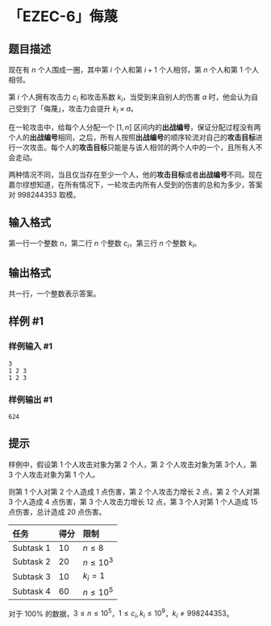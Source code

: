 # 「EZEC-6」侮蔑

## 题目描述

现在有 $n$ 个人围成一圈，其中第 $i$ 个人和第 $i+1$ 个人相邻，第 $n$ 个人和第 $1$ 个人相邻。

第 $i$ 个人拥有攻击力 $c_i$ 和攻击系数 $k_i$，当受到来自别人的伤害 $a$ 时，他会认为自己受到了「侮蔑」，攻击力会提升 $k_i\times a$。

在一轮攻击中，给每个人分配一个 $[1, n]$ 区间内的**出战编号**，保证分配过程没有两个人的**出战编号**相同，之后，所有人按照**出战编号**的顺序轮流对自己的**攻击目标**进行一次攻击。每个人的**攻击目标**只能是与该人相邻的两个人中的一个，且所有人不会走动。

两种情况不同，当且仅当存在至少一个人，他的**攻击目标**或者**出战编号**不同。现在嘉尔缪想知道，在所有情况下，一轮攻击内所有人受到的伤害的总和为多少，答案对 $998244353$ 取模。

## 输入格式

第一行一个整数 $n$，第二行 $n$ 个整数 $c_i$，第三行 $n$ 个整数 $k_i$。

## 输出格式

共一行，一个整数表示答案。

## 样例 #1

### 样例输入 #1
```
3
1 2 3
1 2 3
```

### 样例输出 #1

```
624
```

## 提示

样例中，假设第 $1$ 个人攻击对象为第 $2$ 个人，第 $2$ 个人攻击对象为第 $3$个人，第 $3$ 个人攻击对象为第 $1$ 个人。

则第 $1$ 个人对第 $2$ 个人造成 $1$ 点伤害，第 $2$ 个人攻击力增长 $2$ 点，第 $2$ 个人对第 $3$ 个人造成 $4$ 点伤害，第 $3$ 个人攻击力增长 $12$ 点，第 $3$ 个人对第 $1$ 个人造成 $15$ 点伤害，总计造成 $20$ 点伤害。

|任务|得分|限制|
|:---|:---|:---|
|Subtask $1$|10|$n\leq 8$|
|Subtask $2$|20|$n\leq 10^3$|
|Subtask $3$|10|$k_i = 1$|
|Subtask $4$|60|$n\leq 10^5$|

对于 $100\%$ 的数据，$3\leq n\leq 10^5$，$1\leq c_i,k_i\leq 10^9$，$k_i\not= 998244353$。
